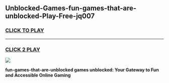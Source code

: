 
## Unblocked-Games-fun-games-that-are-unblocked-Play-Free-jq007
<h3>
<a href="https://premium76.site?title=fun-games-that-are-unblocked&ref=23A">CLICK TO PLAY</a></h3>
<hr>

<h3>
<a href="https://premium76.site?title=fun-games-that-are-unblocked&ref=23A">CLICK 2 PLAY</a>
  
</h3>

<a href="https://premium76.site?title=fun-games-that-are-unblocked&ref=23A"><img src="https://clearcache.store/games.png"></a>


**fun-games-that-are-unblocked games unblocked: Your Gateway to Fun and Accessible Online Gaming**
